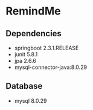 # RemindMe
## Dependencies
* springboot 2.3.1.RELEASE
* junit 5.8.1
* jpa 2.6.6
* mysql-connector-java:8.0.29
  
## Database
* mysql 8.0.29